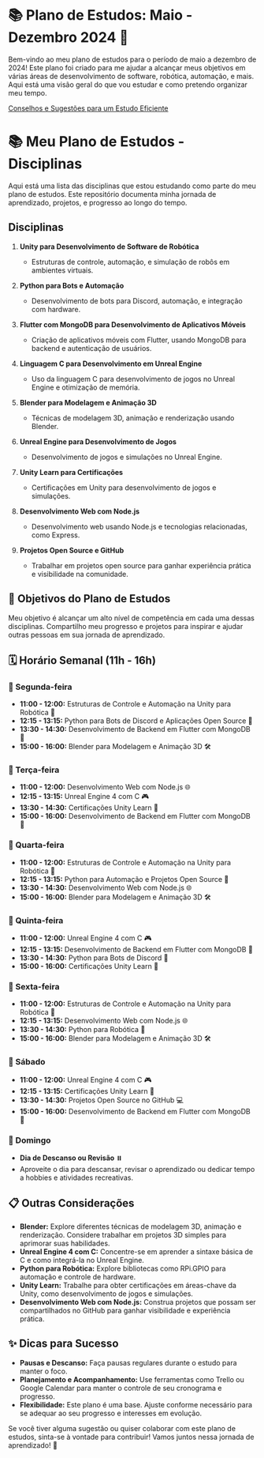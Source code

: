 # 📚 Plano de Estudos: Maio - Dezembro 2024 📅

Bem-vindo ao meu plano de estudos para o período de maio a dezembro de 2024! Este plano foi criado para me ajudar a alcançar meus objetivos em várias áreas de desenvolvimento de software, robótica, automação, e mais. Aqui está uma visão geral do que vou estudar e como pretendo organizar meu tempo.

[Conselhos e Sugestões para um Estudo Eficiente](https://github.com/elisioMassaqui/Plano-de-estudo-maio-dezembro-2024/blob/main/estudoEficiente.md)

# 📚 Meu Plano de Estudos - Disciplinas

Aqui está uma lista das disciplinas que estou estudando como parte do meu plano de estudos. Este repositório documenta minha jornada de aprendizado, projetos, e progresso ao longo do tempo.

## Disciplinas
1. **Unity para Desenvolvimento de Software de Robótica** 
   - Estruturas de controle, automação, e simulação de robôs em ambientes virtuais.
   
2. **Python para Bots e Automação**
   - Desenvolvimento de bots para Discord, automação, e integração com hardware.
   
3. **Flutter com MongoDB para Desenvolvimento de Aplicativos Móveis**
   - Criação de aplicativos móveis com Flutter, usando MongoDB para backend e autenticação de usuários.
   
4. **Linguagem C para Desenvolvimento em Unreal Engine**
   - Uso da linguagem C para desenvolvimento de jogos no Unreal Engine e otimização de memória.
   
5. **Blender para Modelagem e Animação 3D**
   - Técnicas de modelagem 3D, animação e renderização usando Blender.
   
6. **Unreal Engine para Desenvolvimento de Jogos**
   - Desenvolvimento de jogos e simulações no Unreal Engine.
   
7. **Unity Learn para Certificações**
   - Certificações em Unity para desenvolvimento de jogos e simulações.
   
8. **Desenvolvimento Web com Node.js**
   - Desenvolvimento web usando Node.js e tecnologias relacionadas, como Express.
   
9. **Projetos Open Source e GitHub**
   - Trabalhar em projetos open source para ganhar experiência prática e visibilidade na comunidade.

## 🚀 Objetivos do Plano de Estudos
Meu objetivo é alcançar um alto nível de competência em cada uma dessas disciplinas. Compartilho meu progresso e projetos para inspirar e ajudar outras pessoas em sua jornada de aprendizado.

## 🗓️ Horário Semanal (11h - 16h)

### 📅 Segunda-feira
- **11:00 - 12:00:** Estruturas de Controle e Automação na Unity para Robótica 🤖
- **12:15 - 13:15:** Python para Bots de Discord e Aplicações Open Source 🐍
- **13:30 - 14:30:** Desenvolvimento de Backend em Flutter com MongoDB 📱
- **15:00 - 16:00:** Blender para Modelagem e Animação 3D 🛠️

### 📅 Terça-feira
- **11:00 - 12:00:** Desenvolvimento Web com Node.js 🌐
- **12:15 - 13:15:** Unreal Engine 4 com C 🎮
- **13:30 - 14:30:** Certificações Unity Learn 📜
- **15:00 - 16:00:** Desenvolvimento de Backend em Flutter com MongoDB 📱

### 📅 Quarta-feira
- **11:00 - 12:00:** Estruturas de Controle e Automação na Unity para Robótica 🤖
- **12:15 - 13:15:** Python para Automação e Projetos Open Source 🐍
- **13:30 - 14:30:** Desenvolvimento Web com Node.js 🌐
- **15:00 - 16:00:** Blender para Modelagem e Animação 3D 🛠️

### 📅 Quinta-feira
- **11:00 - 12:00:** Unreal Engine 4 com C 🎮
- **12:15 - 13:15:** Desenvolvimento de Backend em Flutter com MongoDB 📱
- **13:30 - 14:30:** Python para Bots de Discord 🐍
- **15:00 - 16:00:** Certificações Unity Learn 📜

### 📅 Sexta-feira
- **11:00 - 12:00:** Estruturas de Controle e Automação na Unity para Robótica 🤖
- **12:15 - 13:15:** Desenvolvimento Web com Node.js 🌐
- **13:30 - 14:30:** Python para Robótica 🐍
- **15:00 - 16:00:** Blender para Modelagem e Animação 3D 🛠️

### 📅 Sábado
- **11:00 - 12:00:** Unreal Engine 4 com C 🎮
- **12:15 - 13:15:** Certificações Unity Learn 📜
- **13:30 - 14:30:** Projetos Open Source no GitHub 💻
- **15:00 - 16:00:** Desenvolvimento de Backend em Flutter com MongoDB 📱

### 📅 Domingo
- **Dia de Descanso ou Revisão** ⏸️
- Aproveite o dia para descansar, revisar o aprendizado ou dedicar tempo a hobbies e atividades recreativas.

## 📋 Outras Considerações

- **Blender:** Explore diferentes técnicas de modelagem 3D, animação e renderização. Considere trabalhar em projetos 3D simples para aprimorar suas habilidades.
- **Unreal Engine 4 com C:** Concentre-se em aprender a sintaxe básica de C e como integrá-la no Unreal Engine.
- **Python para Robótica:** Explore bibliotecas como RPi.GPIO para automação e controle de hardware.
- **Unity Learn:** Trabalhe para obter certificações em áreas-chave da Unity, como desenvolvimento de jogos e simulações.
- **Desenvolvimento Web com Node.js:** Construa projetos que possam ser compartilhados no GitHub para ganhar visibilidade e experiência prática.

## ✨ Dicas para Sucesso
- **Pausas e Descanso:** Faça pausas regulares durante o estudo para manter o foco.
- **Planejamento e Acompanhamento:** Use ferramentas como Trello ou Google Calendar para manter o controle de seu cronograma e progresso.
- **Flexibilidade:** Este plano é uma base. Ajuste conforme necessário para se adequar ao seu progresso e interesses em evolução.

Se você tiver alguma sugestão ou quiser colaborar com este plano de estudos, sinta-se à vontade para contribuir! Vamos juntos nessa jornada de aprendizado! 🚀

